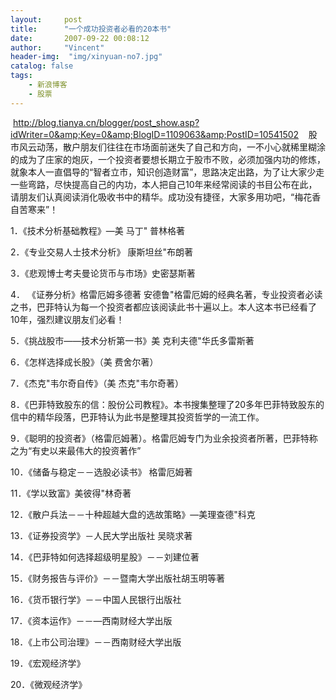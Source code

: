 ```yaml
---
layout:     post
title:      "一个成功投资者必看的20本书"
date:       2007-09-22 00:08:12
author:     "Vincent"
header-img:  "img/xinyuan-no7.jpg"
catalog: false
tags:
    - 新浪博客
    - 股票
---
```



 http://blog.tianya.cn/blogger/post_show.asp?idWriter=0&amp;Key=0&amp;BlogID=1109063&amp;PostID=10541502
  
股市风云动荡，散户朋友们往往在市场面前迷失了自己和方向，一不小心就稀里糊涂的成为了庄家的炮灰，一个投资者要想长期立于股市不败，必须加强内功的修炼，就象本人一直倡导的“智者立市，知识创造财富”，思路决定出路，为了让大家少走一些弯路，尽快提高自己的内功，本人把自己10年来经常阅读的书目公布在此，请朋友们认真阅读消化吸收书中的精华。成功没有捷径，大家多用功吧，“梅花香自苦寒来”！

1．《技术分析基础教程》―美 马丁" 普林格著

2．《专业交易人士技术分析》 康斯坦丝"布朗著

3．《悲观博士考夫曼论货币与市场》史密瑟斯著　

4．
《证券分析》格雷厄姆多德著
安德鲁"格雷厄姆的经典名著，专业投资者必读之书，巴菲特认为每一个投资者都应该阅读此书十遍以上。本人这本书已经看了10年，强烈建议朋友们必看！

5．《挑战股市――技术分析第一书》美
克利夫德"华氏多雷斯著

6．《怎样选择成长股》（美
费舍尔著）

7．《杰克"韦尔奇自传》（美 杰克"韦尔奇著）

8．《巴菲特致股东的信：股份公司教程》。本书搜集整理了20多年巴菲特致股东的信中的精华段落，巴菲特认为此书是整理其投资哲学的一流工作。

9．《聪明的投资者》（格雷厄姆著）。格雷厄姆专门为业余投资者所著，巴菲特称之为“有史以来最伟大的投资著作”

10．《储备与稳定－－选股必读书》 格雷厄姆著

11．《学以致富》美彼得"林奇著

12．《散户兵法－－十种超越大盘的选故策略》―美理查德"科克

13．《证券投资学》－人民大学出版社 吴晓求著

14．《巴菲特如何选择超级明星股》－－刘建位著

15．《财务报告与评价》－－暨南大学出版社胡玉明等著　

16．《货币银行学》－－中国人民银行出版社

17．《资本运作》－－―西南财经大学出版

18．《上市公司治理》－－西南财经大学出版

19．《宏观经济学》

20．《微观经济学》




